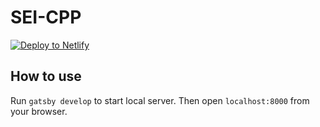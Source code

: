 # SEI-CPP

<a href="https://app.netlify.com/start/deploy?repository=https://github.com/ozora-ogino/sei-cpp" target="_blank"><img src="https://www.netlify.com/img/deploy/button.svg" alt="Deploy to Netlify"></a>

## How to use

Run `gatsby develop` to start local server.
Then open `localhost:8000` from your browser.
